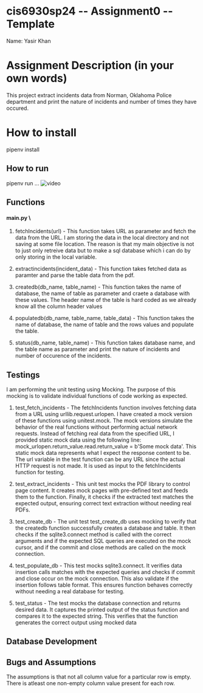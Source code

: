# cis6930sp24 -- Assignment0 -- Template

Name: Yasir Khan

# Assignment Description (in your own words)
This project extract incidents data from Norman, Oklahoma Police department and print the nature of incidents and number of times they have occured.

# How to install
pipenv install

## How to run
pipenv run ...
![video](video)


## Functions
#### main.py \
1) fetchIncidents(url) - This function takes URL as parameter and fetch the data from the URL. I am storing the data in the local directory and not saving at some file location. The reason is that my main objective is not to just only retreive data but to make a sql database which i can do by only storing in the local variable.

2) extractincidents(incident_data) - This function takes fetched data as paramter and parse the table data from the pdf.

3) createdb(db_name, table_name) - This function takes the name of database, the name of table as parameter and craete a database with these values. The header name of the table is hard coded as we already know all the column header values

4) populatedb(db_name, table_name, table_data) - This function takes the name of database, the name of table and the rows values and populate the table.

5) status(db_name, table_name) - This function takes database name, and the table name as parameter and print the nature of incidents and number of occurence of the incidents.

## Testings
I am performing the unit testing using Mocking. The purpose of this mocking is to validate individual functions of code working as expected.

1) test_fetch_incidents - The fetchIncidents function involves fetching data from a URL using urllib.request.urlopen. I have created a mock version of these functions using unitest.mock. The mock versions simulate the behavior of the real functions without performing actual network requests. Instead of fetching real data from the specified URL, I provided static mock data using the following line: mock_urlopen.return_value.read.return_value = b'Some mock data'. This static mock data represents what I expect the response content to be. The url variable in the test function can be any URL since the actual HTTP request is not made. It is used as input to the fetchIncidents function for testing.

2) test_extract_incidents - This unit test mocks the PDF library to control page content. It creates mock pages with pre-defined text and feeds them to the function. Finally, it checks if the extracted text matches the expected output, ensuring correct text extraction without needing real PDFs.

3) test_create_db - The unit test test_create_db uses mocking to verify that the createdb function successfully creates a database and table. It then checks if the sqlite3.connect method is called with the correct arguments and if the expected SQL queries are executed on the mock cursor, and if the commit and close methods are called on the mock connection.

4) test_populate_db - This test mocks sqlite3.connect. It verifies data insertion calls matches with the expected queries and checks if commit and close occur on the mock connection. This also validate if the insertion follows table format. This ensures function behaves correctly without needing a real database for testing.

5) test_status - The test mocks the database connection and returns desired data. It captures the printed output of the status function and compares it to the expected string. This verifies that the function generates the correct output using mocked data 

## Database Development


## Bugs and Assumptions
The assumptions is that not all column value for a particular row is empty. There is atleast one non-empty column value present for each row.
